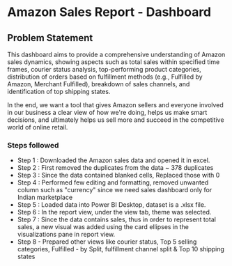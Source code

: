 # Amazon Sales Report - Dashboard

## Problem Statement

This dashboard aims to provide a comprehensive understanding of Amazon sales dynamics, showing aspects such as total sales within specified time frames, courier status analysis, top-performing product categories, distribution of orders based on fulfillment methods (e.g., Fulfilled by Amazon, Merchant Fulfilled), breakdown of sales channels, and identification of top shipping states.

In the end, we want a tool that gives Amazon sellers and everyone involved in our business a clear view of how we're doing, helps us make smart decisions, and ultimately helps us sell more and succeed in the competitive world of online retail.


### Steps followed 

- Step 1 : Downloaded the Amazon sales data and opened it in excel.
- Step 2 : First removed the duplicates from the data ~ 378 duplicates
- Step 3 : Since the data contained blanked cells, Replaced those with 0
- Step 4 : Performed few editing and formatting, removed unwanted column such as "currency" since we need sales dashboard only for Indian marketplace
- Step 5 : Loaded data into Power BI Desktop, dataset is a .xlsx file.
- Step 6 : In the report view, under the view tab, theme was selected.
- Step 7 : Since the data contains sales, thus in order to represent total sales, a new visual was added using the card ellipses in the visualizations pane in report view.
- Step 8 - Prepared other views like courier status, Top 5 selling categories, Fulfilled - by Split, fulfillment channel split & Top 10 shipping states
